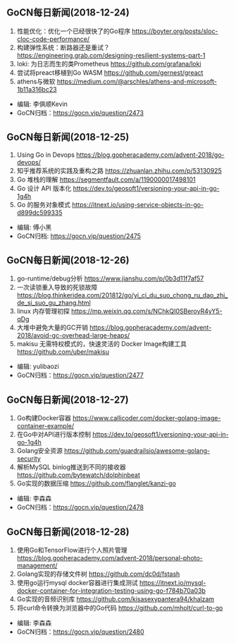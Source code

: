 ## GoCN每日新闻(2018-12-24)

1. 性能优化：优化一个已经很快了的Go程序 https://boyter.org/posts/sloc-cloc-code-performance/
2. 构建弹性系统：断路器还是重试？ https://engineering.grab.com/designing-resilient-systems-part-1
3. loki: 为日志而生的类Prometheus https://github.com/grafana/loki
4. 尝试将preact移植到Go WASM https://github.com/gernest/greact
5. athens与微软 https://medium.com/@arschles/athens-and-microsoft-1b11a316bc23

* 编辑: 李俱顺Kevin
* GoCN归档：https://gocn.vip/question/2473

## GoCN每日新闻(2018-12-25)

1. Using Go in Devops https://blog.gopheracademy.com/advent-2018/go-devops/
2. 知乎推荐系统的实践及重构之路 https://zhuanlan.zhihu.com/p/53130925
3. Go 堆栈的理解 https://segmentfault.com/a/1190000017498101
4. Go 设计 API 版本化 https://dev.to/geosoft1/versioning-your-api-in-go-1g4h
5. Go 的服务对象模式 https://itnext.io/using-service-objects-in-go-d899dc599335

* 编辑: 傅小黑
* GoCN归档: https://gocn.vip/question/2475


## GoCN每日新闻(2018-12-26)

1. go-runtime/debug分析 https://www.jianshu.com/p/0b3d11f7af57
2. 一次读锁重入导致的死锁故障 https://blog.thinkeridea.com/201812/go/yi_ci_du_suo_chong_ru_dao_zhi_de_si_suo_gu_zhang.html
3. linux 内存管理初探 https://mp.weixin.qq.com/s/NChkQI0SBeroyR4yY5-qDg
4. 大堆中避免大量的GC开销 https://blog.gopheracademy.com/advent-2018/avoid-gc-overhead-large-heaps/
5. makisu 无需特权模式的，快速灵活的 Docker Image构建工具 https://github.com/uber/makisu

* 编辑: yulibaozi
* GoCN归档：https://gocn.vip/question/2477

## GoCN每日新闻(2018-12-27)

1. Go构建Docker容器 https://www.callicoder.com/docker-golang-image-container-example/
2. 在Go中对API进行版本控制 https://dev.to/geosoft1/versioning-your-api-in-go-1g4h
3. Golang安全资源 https://github.com/guardrailsio/awesome-golang-security
4. 解析MySQL binlog推送到不同的接收器 https://github.com/bytewatch/dolphinbeat
5. Go实现的数据压缩 https://github.com/flanglet/kanzi-go

* 编辑: 李森森
* GoCN归档：https://gocn.vip/question/2478


## GoCN每日新闻(2018-12-28)

1. 使用Go和TensorFlow进行个人照片管理 https://blog.gopheracademy.com/advent-2018/personal-photo-management/
2. Golang实现的存储文件树 https://github.com/dc0d/fstash
3. 使用go运行mysql docker容器进行集成测试 https://itnext.io/mysql-docker-container-for-integration-testing-using-go-f784b70a03b
4. Go实现的音频识别库 https://github.com/kisasexypantera94/khalzam
5. 将curl命令转换为浏览器中的Go代码 https://github.com/mholt/curl-to-go

* 编辑: 李森森
* GoCN归档：https://gocn.vip/question/2480
